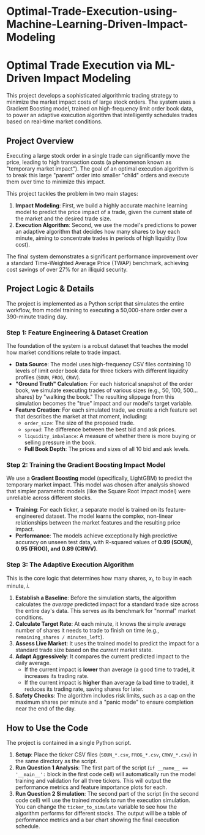 # Optimal-Trade-Execution-using-Machine-Learning-Driven-Impact-Modeling
# Optimal Trade Execution via ML-Driven Impact Modeling

This project develops a sophisticated algorithmic trading strategy to minimize the market impact costs of large stock orders. The system uses a Gradient Boosting model, trained on high-frequency limit order book data, to power an adaptive execution algorithm that intelligently schedules trades based on real-time market conditions.

## Project Overview

Executing a large stock order in a single trade can significantly move the price, leading to high transaction costs (a phenomenon known as "temporary market impact"). The goal of an optimal execution algorithm is to break this large "parent" order into smaller "child" orders and execute them over time to minimize this impact.

This project tackles the problem in two main stages:

1. **Impact Modeling**: First, we build a highly accurate machine learning model to predict the price impact of a trade, given the current state of the market and the desired trade size.
2. **Execution Algorithm**: Second, we use the model's predictions to power an adaptive algorithm that decides how many shares to buy each minute, aiming to concentrate trades in periods of high liquidity (low cost).

The final system demonstrates a significant performance improvement over a standard Time-Weighted Average Price (TWAP) benchmark, achieving cost savings of over 27% for an illiquid security.

## Project Logic & Details

The project is implemented as a Python script that simulates the entire workflow, from model training to executing a 50,000-share order over a 390-minute trading day.

### Step 1: Feature Engineering & Dataset Creation

The foundation of the system is a robust dataset that teaches the model how market conditions relate to trade impact.

- **Data Source**: The model uses high-frequency CSV files containing 10 levels of limit order book data for three tickers with different liquidity profiles (`SOUN`, `FROG`, `CRWV`).
- **"Ground Truth" Calculation**: For each historical snapshot of the order book, we simulate executing trades of various sizes (e.g., 50, 100, 500... shares) by "walking the book." The resulting slippage from this simulation becomes the "true" impact and our model's target variable.
- **Feature Creation**: For each simulated trade, we create a rich feature set that describes the market at that moment, including:
  - `order_size`: The size of the proposed trade.
  - `spread`: The difference between the best bid and ask prices.
  - `liquidity_imbalance`: A measure of whether there is more buying or selling pressure in the book.
  - **Full Book Depth**: The prices and sizes of all 10 bid and ask levels.

### Step 2: Training the Gradient Boosting Impact Model

We use a **Gradient Boosting** model (specifically, LightGBM) to predict the temporary market impact. This model was chosen after analysis showed that simpler parametric models (like the Square Root Impact model) were unreliable across different stocks.

- **Training**: For each ticker, a separate model is trained on its feature-engineered dataset. The model learns the complex, non-linear relationships between the market features and the resulting price impact.
- **Performance**: The models achieve exceptionally high predictive accuracy on unseen test data, with R-squared values of **0.99 (SOUN), 0.95 (FROG), and 0.89 (CRWV)**.

### Step 3: The Adaptive Execution Algorithm

This is the core logic that determines how many shares, $x_i$, to buy in each minute, $i$.

1. **Establish a Baseline**: Before the simulation starts, the algorithm calculates the *average* predicted impact for a standard trade size across the entire day's data. This serves as its benchmark for "normal" market conditions.
2. **Calculate Target Rate**: At each minute, it knows the simple average number of shares it needs to trade to finish on time (e.g., `remaining_shares / minutes_left`).
3. **Assess Live Market**: It uses the trained model to predict the impact for a standard trade size based on the *current* market state.
4. **Adapt Aggressively**: It compares the current predicted impact to the daily average.
   - If the current impact is **lower** than average (a good time to trade), it increases its trading rate.
   - If the current impact is **higher** than average (a bad time to trade), it reduces its trading rate, saving shares for later.
5. **Safety Checks**: The algorithm includes risk limits, such as a cap on the maximum shares per minute and a "panic mode" to ensure completion near the end of the day.

## How to Use the Code

The project is contained in a single Python script.

1. **Setup**: Place the ticker CSV files (`SOUN_*.csv`, `FROG_*.csv`, `CRWV_*.csv`) in the same directory as the script.
2. **Run Question 1 Analysis**: The first part of the script (`if __name__ == '__main__':` block in the first code cell) will automatically run the model training and validation for all three tickers. This will output the performance metrics and feature importance plots for each.
3. **Run Question 2 Simulation**: The second part of the script (in the second code cell) will use the trained models to run the execution simulation. You can change the `ticker_to_simulate` variable to see how the algorithm performs for different stocks. The output will be a table of performance metrics and a bar chart showing the final execution schedule.
